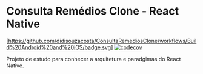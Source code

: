 # Consulta Remédios Clone - React Native

[https://github.com/didisouzacosta/ConsultaRemediosClone/workflows/Build%20Android%20and%20iOS/badge.svg]
[![codecov](https://codecov.io/gh/didisouzacosta/ConsultaRemediosClone/branch/main/graph/badge.svg?token=Q98Q9K2ETN)](https://codecov.io/gh/didisouzacosta/ConsultaRemediosClone)

Projeto de estudo para conhecer a arquitetura e paradgimas do React Native.
